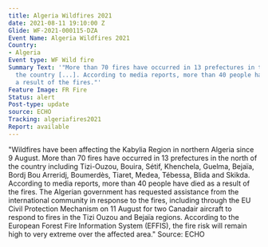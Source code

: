 ```yaml
---
title: Algeria Wildfires 2021
date: 2021-08-11 19:10:00 Z
Glide: WF-2021-000115-DZA
Event Name: Algeria Wildfires 2021
Country:
- Algeria
Event type: WF Wild fire
Summary Text: '"More than 70 fires have occurred in 13 prefectures in the north of
  the country [...]. According to media reports, more than 40 people have died as
  a result of the fires."'
Feature Image: FR Fire
Status: alert
Post-type: update
source: ECHO
Tracking: algeriafires2021
Report: available
---
```


"Wildfires have been affecting the Kabylia Region in northern Algeria since 9 August. More than 70 fires have occurred in 13 prefectures in the north of the country including Tizi-Ouzou, Bouira, Sétif, Khenchela, Guelma, Bejaïa, Bordj Bou Arreridj, Boumerdès, Tiaret, Medea, Tébessa, Blida and Skikda. According to media reports, more than 40 people have died as a result of the fires. The Algerian government has requested assistance from the international community in response to the fires, including through the EU Civil Protection Mechanism on 11 August for two Canadair aircraft to respond to fires in the Tizi Ouzou and Bejaïa regions. According to the European Forest Fire Information System (EFFIS), the fire risk will remain high to very extreme over the affected area."
Source: ECHO